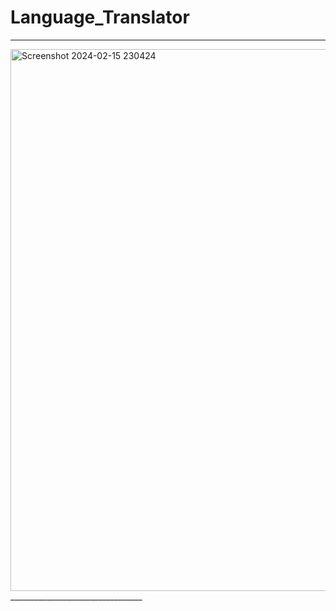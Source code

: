 # Language_Translator
__________________________________
<img width="867" alt="Screenshot 2024-02-15 230424" src="https://github.com/TEJASWI0G/Language_Translator/assets/101240644/f71ad6a4-a5a5-4a56-a0c5-5c7e20e1ad6b">
_________________________________
